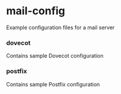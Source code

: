 # mail-config
Example configuration files for a mail server

### dovecot

Contains sample Dovecot configuration

### postfix

Contains sample Postfix configuration